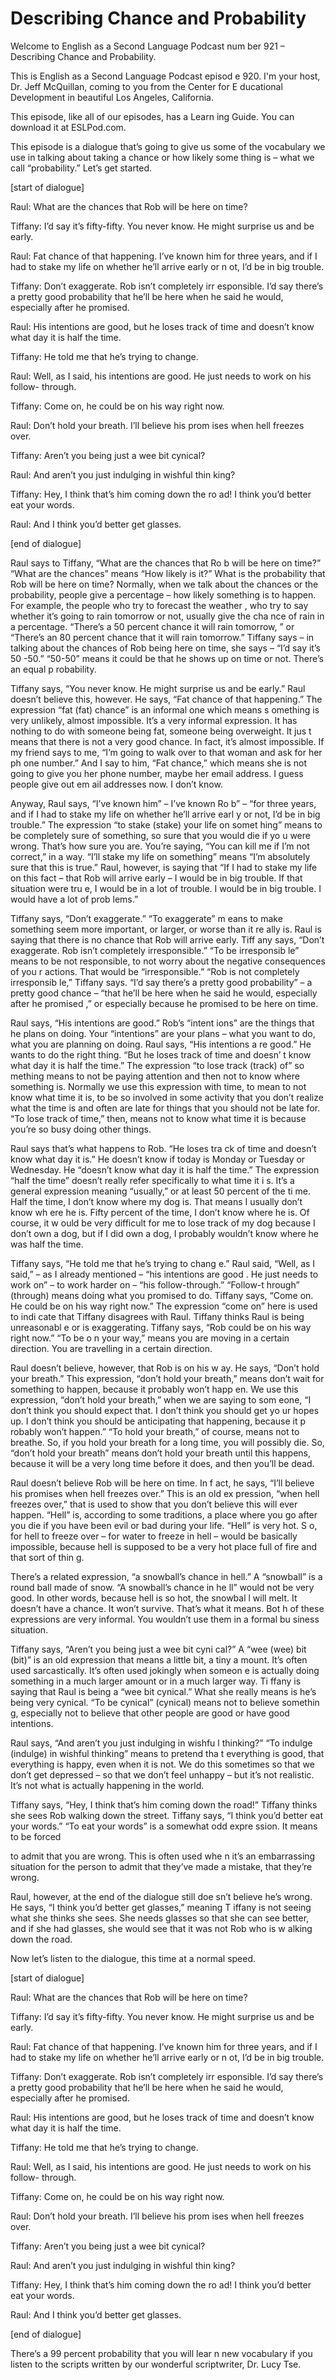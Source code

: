# Describing Chance and Probability

Welcome to English as a Second Language Podcast num ber 921 – Describing Chance and Probability.

This is English as a Second Language Podcast episod e 920. I'm your host, Dr. Jeff McQuillan, coming to you from the Center for E ducational Development in beautiful Los Angeles, California.

This episode, like all of our episodes, has a Learn ing Guide. You can download it at ESLPod.com.

This episode is a dialogue that’s going to give us some of the vocabulary we use in talking about taking a chance or how likely some thing is – what we call “probability.” Let’s get started.

[start of dialogue]

Raul: What are the chances that Rob will be here on  time?

Tiffany: I’d say it’s fifty-fifty. You never know. He might surprise us and be early.

Raul: Fat chance of that happening. I’ve known him for three years, and if I had to stake my life on whether he’ll arrive early or n ot, I’d be in big trouble.

Tiffany: Don’t exaggerate. Rob isn’t completely irr esponsible. I’d say there’s a pretty good probability that he’ll be here when he said he would, especially after he promised.

Raul: His intentions are good, but he loses track of time and doesn’t know what day it is half the time.

Tiffany: He told me that he’s trying to change.

Raul: Well, as I said, his intentions are good. He just needs to work on his follow- through.

Tiffany: Come on, he could be on his way right now.

Raul: Don’t hold your breath. I’ll believe his prom ises when hell freezes over.

Tiffany: Aren’t you being just a wee bit cynical?

 Raul: And aren’t you just indulging in wishful thin king?

Tiffany: Hey, I think that’s him coming down the ro ad! I think you’d better eat your words.

Raul: And I think you’d better get glasses.

[end of dialogue]

Raul says to Tiffany, “What are the chances that Ro b will be here on time?” “What are the chances” means “How likely is it?” What is the probability that Rob will be here on time? Normally, when we talk about the chances or the probability, people give a percentage – how likely something is to happen. For example, the people who try to forecast the weather , who try to say whether it’s going to rain tomorrow or not, usually give the cha nce of rain in a percentage. “There’s a 50 percent chance it will rain tomorrow, ” or “There’s an 80 percent chance that it will rain tomorrow.” Tiffany says – in talking about the chances of Rob being here on time, she says – “I’d say it’s 50 -50.” “50-50” means it could be that he shows up on time or not. There’s an equal p robability.

Tiffany says, “You never know. He might surprise us  and be early.” Raul doesn’t believe this, however. He says, “Fat chance of that  happening.” The expression “fat (fat) chance” is an informal one which means s omething is very unlikely, almost impossible. It’s a very informal expression.  It has nothing to do with someone being fat, someone being overweight. It jus t means that there is not a very good chance. In fact, it’s almost impossible. If my friend says to me, “I’m going to walk over to that woman and ask for her ph one number.” And I say to him, “Fat chance,” which means she is not going to give you her phone number, maybe her email address. I guess people give out em ail addresses now. I don’t know.

Anyway, Raul says, “I’ve known him” – I’ve known Ro b” – “for three years, and if I had to stake my life on whether he’ll arrive earl y or not, I’d be in big trouble.” The expression “to stake (stake) your life on somet hing” means to be completely sure of something, so sure that you would die if yo u were wrong. That’s how sure you are. You’re saying, “You can kill me if I’m not  correct,” in a way. “I’ll stake my life on something” means “I’m absolutely sure that this is true.” Raul, however, is saying that “If I had to stake my life on this fact  – that Rob will arrive early – I would be in big trouble. If that situation were tru e, I would be in a lot of trouble. I would be in big trouble. I would have a lot of prob lems.”

 Tiffany says, “Don’t exaggerate.” “To exaggerate” m eans to make something seem more important, or larger, or worse than it re ally is. Raul is saying that there is no chance that Rob will arrive early. Tiff any says, “Don’t exaggerate. Rob isn’t completely irresponsible.” “To be irresponsib le” means to be not responsible, to not worry about the negative consequences of you r actions. That would be “irresponsible.” “Rob is not completely irresponsib le,” Tiffany says. “I’d say there’s a pretty good probability” – a pretty good chance – “that he’ll be here when he said he would, especially after he promised ,” or especially because he promised to be here on time.

Raul says, “His intentions are good.” Rob’s “intent ions” are the things that he plans on doing. Your “intentions” are your plans – what you want to do, what you are planning on doing. Raul says, “His intentions a re good.” He wants to do the right thing. “But he loses track of time and doesn’ t know what day it is half the time.” The expression “to lose track (track) of” so mething means to not be paying attention and then not to know where something is. Normally we use this expression with time, to mean to not know what time  it is, to be so involved in some activity that you don’t realize what the time is and often are late for things that you should not be late for. “To lose track of time,” then, means not to know what time it is because you’re so busy doing other things.

Raul says that’s what happens to Rob. “He loses tra ck of time and doesn’t know what day it is.” He doesn’t know if today is Monday  or Tuesday or Wednesday. He “doesn’t know what day it is half the time.” The  expression “half the time” doesn’t really refer specifically to what time it i s. It’s a general expression meaning “usually,” or at least 50 percent of the ti me. Half the time, I don’t know where my dog is. That means I usually don’t know wh ere he is. Fifty percent of the time, I don’t know where he is. Of course, it w ould be very difficult for me to lose track of my dog because I don’t own a dog, but  if I did own a dog, I probably wouldn’t know where he was half the time.

Tiffany says, “He told me that he’s trying to chang e.” Raul said, “Well, as I said,” – as I already mentioned – “his intentions are good . He just needs to work on” – to work harder on – “his follow-through.” “Follow-t hrough” (through) means doing what you promised to do. Tiffany says, “Come on. He  could be on his way right now.” The expression “come on” here is used to indi cate that Tiffany disagrees with Raul. Tiffany thinks Raul is being unreasonabl e or is exaggerating. Tiffany says, “Rob could be on his way right now.” “To be o n your way,” means you are moving in a certain direction. You are travelling in a certain direction.

Raul doesn’t believe, however, that Rob is on his w ay. He says, “Don’t hold your breath.” This expression, “don’t hold your breath,”  means don’t wait for something to happen, because it probably won’t happ en. We use this expression, “don’t hold your breath,” when we are saying to som eone, “I don’t think you should expect that. I don’t think you should get yo ur hopes up. I don’t think you should be anticipating that happening, because it p robably won’t happen.” “To hold your breath,” of course, means not to breathe.  So, if you hold your breath for a long time, you will possibly die. So, “don’t hold  your breath” means don’t hold your breath until this happens, because it will be a very long time before it does, and then you’ll be dead.

Raul doesn’t believe Rob will be here on time. In f act, he says, “I’ll believe his promises when hell freezes over.” This is an old ex pression, “when hell freezes over,” that is used to show that you don’t believe this will ever happen. “Hell” is, according to some traditions, a place where you go after you die if you have been evil or bad during your life. “Hell” is very hot. S o, for hell to freeze over – for water to freeze in hell – would be basically impossible, because hell is supposed to be a very hot place full of fire and that sort of thin g.

There’s a related expression, “a snowball’s chance in hell.” A “snowball” is a round ball made of snow. “A snowball’s chance in he ll” would not be very good. In other words, because hell is so hot, the snowbal l will melt. It doesn’t have a chance. It won’t survive. That’s what it means. Bot h of these expressions are very informal. You wouldn’t use them in a formal bu siness situation.

Tiffany says, “Aren’t you being just a wee bit cyni cal?” A “wee (wee) bit (bit)” is an old expression that means a little bit, a tiny a mount. It’s often used sarcastically. It’s often used jokingly when someon e is actually doing something in a much larger amount or in a much larger way. Ti ffany is saying that Raul is being a “wee bit cynical.” What she really means is  he’s being very cynical. “To be cynical” (cynical) means not to believe somethin g, especially not to believe that other people are good or have good intentions.

Raul says, “And aren’t you just indulging in wishfu l thinking?” “To indulge (indulge) in wishful thinking” means to pretend tha t everything is good, that everything is happy, even when it is not. We do this sometimes so that we don’t get depressed – so that we don’t feel unhappy – but  it’s not realistic. It’s not what is actually happening in the world.

Tiffany says, “Hey, I think that’s him coming down the road!” Tiffany thinks she sees Rob walking down the street. Tiffany says, “I think you’d better eat your words.” “To eat your words” is a somewhat odd expre ssion. It means to be forced

to admit that you are wrong. This is often used whe n it’s an embarrassing situation for the person to admit that they’ve made  a mistake, that they’re wrong.

Raul, however, at the end of the dialogue still doe sn’t believe he’s wrong. He says, “I think you’d better get glasses,” meaning T iffany is not seeing what she thinks she sees. She needs glasses so that she can see better, and if she had glasses, she would see that it was not Rob who is w alking down the road.

Now let’s listen to the dialogue, this time at a normal speed.

[start of dialogue]

Raul: What are the chances that Rob will be here on  time?

Tiffany: I’d say it’s fifty-fifty. You never know. He might surprise us and be early.

Raul: Fat chance of that happening. I’ve known him for three years, and if I had to stake my life on whether he’ll arrive early or n ot, I’d be in big trouble.

Tiffany: Don’t exaggerate. Rob isn’t completely irr esponsible. I’d say there’s a pretty good probability that he’ll be here when he said he would, especially after he promised.

Raul: His intentions are good, but he loses track of time and doesn’t know what day it is half the time.

Tiffany: He told me that he’s trying to change.

Raul: Well, as I said, his intentions are good. He just needs to work on his follow- through.

Tiffany: Come on, he could be on his way right now.

Raul: Don’t hold your breath. I’ll believe his prom ises when hell freezes over.

Tiffany: Aren’t you being just a wee bit cynical?

Raul: And aren’t you just indulging in wishful thin king?

Tiffany: Hey, I think that’s him coming down the ro ad! I think you’d better eat your words.

 Raul: And I think you’d better get glasses.

[end of dialogue]

There’s a 99 percent probability that you will lear n new vocabulary if you listen to the scripts written by our wonderful scriptwriter, Dr. Lucy Tse.

